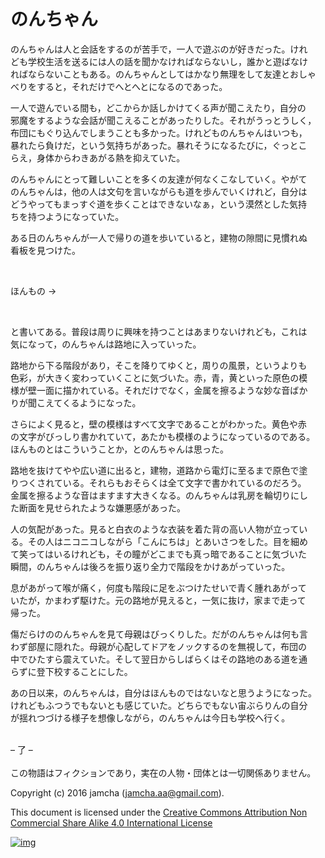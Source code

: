 # のんちゃん

のんちゃんは人と会話をするのが苦手で，一人で遊ぶのが好きだった。けれ  
ども学校生活を送るには人の話を聞かなければならないし，誰かと遊ばなけ  
ればならないこともある。のんちゃんとしてはかなり無理をして友達とおしゃ  
べりをすると，それだけでへとへとになるのであった。  

一人で遊んでいる間も，どこからか話しかけてくる声が聞こえたり，自分の  
邪魔をするような会話が聞こえることがあったりした。それがうっとうしく，  
布団にもぐり込んでしまうことも多かった。けれどものんちゃんはいつも，  
暴れたら負けだ，という気持ちがあった。暴れそうになるたびに，ぐっとこ  
らえ，身体からわきあがる熱を抑えていた。  

のんちゃんにとって難しいことを多くの友達が何なくこなしていく。やがて  
のんちゃんは，他の人は文句を言いながらも道を歩んでいくけれど，自分は  
どうやってもまっすぐ道を歩くことはできないなぁ，という漠然とした気持  
ちを持つようになっていた。  

ある日のんちゃんが一人で帰りの道を歩いていると，建物の隙間に見慣れぬ  
看板を見つけた。  

<br>  

ほんもの →  

<br>  

と書いてある。普段は周りに興味を持つことはあまりないけれども，これは  
気になって，のんちゃんは路地に入っていった。  

路地から下る階段があり，そこを降りてゆくと，周りの風景，というよりも  
色彩，が大きく変わっていくことに気づいた。赤，青，黄といった原色の模  
様が壁一面に描かれている。それだけでなく，金属を擦るような妙な音ばか  
りが聞こえてくるようになった。  

さらによく見ると，壁の模様はすべて文字であることがわかった。黄色や赤  
の文字がびっしり書かれていて，あたかも模様のようになっているのである。  
ほんものとはこういうことか，とのんちゃんは思った。  

路地を抜けてやや広い道に出ると，建物，道路から電灯に至るまで原色で塗  
りつくされている。それらもおそらくは全て文字で書かれているのだろう。  
金属を擦るような音はますます大きくなる。のんちゃんは乳房を輪切りにし  
た断面を見せられたような嫌悪感があった。  

人の気配があった。見ると白衣のような衣装を着た背の高い人物が立ってい  
る。その人はニコニコしながら「こんにちは」とあいさつをした。目を細め  
て笑ってはいるけれども，その瞳がどこまでも真っ暗であることに気づいた  
瞬間，のんちゃんは後ろを振り返り全力で階段をかけあがっていった。  

息があがって喉が痛く，何度も階段に足をぶつけたせいで青く腫れあがって  
いたが，かまわず駆けた。元の路地が見えると，一気に抜け，家まで走って  
帰った。  

傷だらけののんちゃんを見て母親はびっくりした。だがのんちゃんは何も言  
わず部屋に隠れた。母親が心配してドアをノックするのを無視して，布団の  
中でひたすら震えていた。そして翌日からしばらくはその路地のある道を通  
らずに登下校することにした。  

あの日以来，のんちゃんは，自分はほんものではないなと思うようになった。  
けれどもふつうでもないとも感じていた。どちらでもない宙ぶらりんの自分  
が揺れつづける様子を想像しながら，のんちゃんは今日も学校へ行く。  

<br>  
&#x2013; 了 &#x2013;  

<br>  
<br>  
この物語はフィクションであり，実在の人物・団体とは一切関係ありません。  

Copyright (c) 2016 jamcha (jamcha.aa@gmail.com).  

This document is licensed under the [Creative Commons Attribution Non Commercial Share Alike 4.0 International License](http://creativecommons.org/licenses/by-nc-sa/4.0/deed)  

[![img](http://i.creativecommons.org/l/by-nc-sa/3.0/80x15.png)](http://creativecommons.org/licenses/by-nc-sa/4.0/deed)
